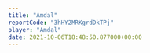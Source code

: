 ```yaml
---
title: "Amdal"
reportCode: "3hHY2MRKgrdDkTPj"
player: "Amdal"
date: 2021-10-06T18:48:50.877000+00:00
---
```

